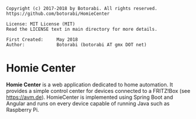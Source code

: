     Copyright (c) 2017-2018 by Botorabi. All rights reserved.
    https://github.com/botorabi/HomieCenter

    License: MIT License (MIT)
    Read the LICENSE text in main directory for more details.

    First Created:     May 2018
    Author:            Botorabi (botorabi AT gmx DOT net)

# Homie Center

**Homie Center** is a web application dedicated to home automation. It provides a simple control center for devices connected to a FRITZ!Box (see https://avm.de).
HomieCenter is implemented using Spring Boot and Angular and runs on every device capable of running Java such as Raspberry Pi.
